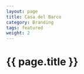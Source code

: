 ```yaml
---
layout: page
title: Casa del Barco
category: Branding
tags: featured
weight: 2
---
```


<h1>{{ page.title }}</h1>
